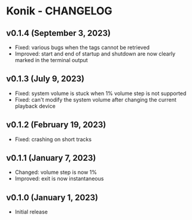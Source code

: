 # Konik - CHANGELOG


## v0.1.4 (September 3, 2023)

- Fixed: various bugs when the tags cannot be retrieved
- Improved: start and end of startup and shutdown are now clearly marked in the terminal output


## v0.1.3 (July 9, 2023)

- Fixed: system volume is stuck when 1% volume step is not supported
- Fixed: can't modify the system volume after changing the current playback device


## v0.1.2 (February 19, 2023)

- Fixed: crashing on short tracks


## v0.1.1 (January 7, 2023)

- Changed: volume step is now 1%
- Improved: exit is now instantaneous


## v0.1.0 (January 1, 2023)

- Initial release
